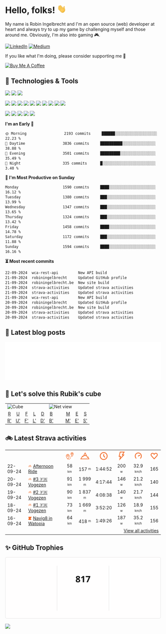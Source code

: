# Hello, folks! <img src="https://raw.githubusercontent.com/robiningelbrecht/robiningelbrecht/master/wave.gif" width="30">
 
My name is Robin Ingelbrecht and I'm an open source (web) developer at heart and always try to up my game by challenging myself and those around me.
Obviously, I'm also into gaming 🎮.

[![LinkedIn](https://img.shields.io/badge/LinkedIn-0D61B8?style=flat&logo=linkedin&logoColor=white&color=0D61B8)](https://linkedin.com/in/robin-ingelbrecht) 
[![Medium](https://img.shields.io/badge/Medium-2bbc8a?style=flat&logo=medium&logoColor=white&color=2bbc8a)](https://ingelbrechtrobin.medium.com/) 

If you like what I'm doing, please consider supporting me 🙏

<a href="https://www.buymeacoffee.com/ingelbrecht" target="_blank"><img src="https://cdn.buymeacoffee.com/buttons/v2/default-yellow.png" alt="Buy Me A Coffee" style="height: 40px !important;" ></a>

## :wrench: Technologies & Tools
![](https://img.shields.io/badge/OS-Linux-informational?style=flat&logo=linux&logoColor=white&color=2bbc8a)
![](https://img.shields.io/badge/OS-Macos-informational?style=flat&logo=macos&logoColor=white&color=2bbc8a)
![](https://img.shields.io/badge/Editor-phpstorm-informational?style=flat&logo=phpstorm&logoColor=white&color=2bbc8a)

![](https://img.shields.io/badge/Code-Php-informational?style=flat&logo=php&logoColor=white&color=2bbc8a)
![](https://img.shields.io/badge/Framework-Symfony-informational?style=flat&logo=symfony&logoColor=white&color=2bbc8a)
![](https://img.shields.io/badge/Framework-Drupal-informational?style=flat&logo=drupal&logoColor=white&color=2bbc8a)
![](https://img.shields.io/badge/Framework-Laravel-informational?style=flat&logo=laravel&logoColor=white&color=2bbc8a)
![](https://img.shields.io/badge/Code-Python-informational?style=flat&logo=python&logoColor=white&color=2bbc8a)
![](https://img.shields.io/badge/Code-JavaScript-informational?style=flat&logo=javascript&logoColor=white&color=2bbc8a)
![](https://img.shields.io/badge/Code-css3-informational?style=flat&logo=css3&logoColor=white&color=2bbc8a)
![](https://img.shields.io/badge/Code-html5-informational?style=flat&logo=html5&logoColor=white&color=2bbc8a)
![](https://img.shields.io/badge/Code-chart.js-informational?style=flat&logo=chartdotjs&logoColor=white&color=2bbc8a)
![](https://img.shields.io/badge/Shell-Bash-informational?style=flat&logo=gnu-bash&logoColor=white&color=2bbc8a)

![](https://img.shields.io/badge/Tools-MySQL-informational?style=flat&logo=mysql&logoColor=white&color=2bbc8a)
![](https://img.shields.io/badge/Tools-MariaDB-informational?style=flat&logo=mariadb&logoColor=white&color=2bbc8a)
![](https://img.shields.io/badge/Tools-RabbitMQ-informational?style=flat&logo=rabbitmq&logoColor=white&color=2bbc8a)
![](https://img.shields.io/badge/Devops-Docker-informational?style=flat&logo=docker&logoColor=white&color=2bbc8a)
![](https://img.shields.io/badge/GitHub-continuous%20integration-informational?style=flat&logo=github%20actions&logoColor=white&color=2bbc8a)

<!--START_SECTION:commits-per-day-time-->
**I&#039;m an Early 🐤**

```text
🌞 Morning                 2193 commits     ██████░░░░░░░░░░░░░░░░░░░   22.23 %
🌆 Daytime                 3836 commits     ██████████░░░░░░░░░░░░░░░   38.88 %
🌃 Evening                 3501 commits     █████████░░░░░░░░░░░░░░░░   35.49 %
🌙 Night                   335 commits      █░░░░░░░░░░░░░░░░░░░░░░░░   3.40 %
```
<!--END_SECTION:commits-per-day-time-->

<!--START_SECTION:commits-per-weekday-->
**📅 I&#039;m Most Productive on Sunday**

```text
Monday                    1590 commits     ████░░░░░░░░░░░░░░░░░░░░░   16.12 %
Tuesday                   1380 commits     ███░░░░░░░░░░░░░░░░░░░░░░   13.99 %
Wednesday                 1347 commits     ███░░░░░░░░░░░░░░░░░░░░░░   13.65 %
Thursday                  1324 commits     ███░░░░░░░░░░░░░░░░░░░░░░   13.42 %
Friday                    1458 commits     ████░░░░░░░░░░░░░░░░░░░░░   14.78 %
Saturday                  1172 commits     ███░░░░░░░░░░░░░░░░░░░░░░   11.88 %
Sunday                    1594 commits     ████░░░░░░░░░░░░░░░░░░░░░   16.16 %
```
<!--END_SECTION:commits-per-weekday-->

<!--START_SECTION:most-recent-commits-->
**⏳ Most recent commits**
                                        
```text
22-09-2024  wca-rest-api         New API build
21-09-2024  robiningelbrecht     Updated GitHub profile
21-09-2024  robiningelbrecht.be  New site build
21-09-2024  strava-activities    Updated strava activities
21-09-2024  strava-activities    Updated strava activities
21-09-2024  wca-rest-api         New API build
20-09-2024  robiningelbrecht     Updated GitHub profile
20-09-2024  robiningelbrecht.be  New site build
20-09-2024  strava-activities    Updated strava activities
20-09-2024  strava-activities    Updated strava activities
```
<!--END_SECTION:most-recent-commits-->

## :pencil: Latest blog posts

<a target="_blank" href="https://ingelbrechtrobin.medium.com/"><img src="assets/medium-blog-posts.svg" /></a>

## :jigsaw: Let's solve this Rubik's cube

<table>
  <tr>
    <td colspan="5">
      <img src="https://puzzle-generator.robiningelbrecht.be/github-game/cube" alt="Cube" />
    </td>
    <td colspan="5">
      <img src="https://puzzle-generator.robiningelbrecht.be/github-game/cube?view=net" alt="Net view" />
    </td>
  </tr>
  <tr>
    <td align="center">
      <a href="https://puzzle-generator.robiningelbrecht.be/github-game/turn/R">R</a>
    </td>
    <td align="center">
      <a href="https://puzzle-generator.robiningelbrecht.be/github-game/turn/U">U</a>
    </td>
    <td align="center">
      <a href="https://puzzle-generator.robiningelbrecht.be/github-game/turn/F">F</a>
    </td>
    <td align="center">
      <a href="https://puzzle-generator.robiningelbrecht.be/github-game/turn/L">L</a>
    </td>
    <td align="center">
      <a href="https://puzzle-generator.robiningelbrecht.be/github-game/turn/D">D</a>
    </td>
    <td align="center">
      <a href="https://puzzle-generator.robiningelbrecht.be/github-game/turn/B">B</a>
    </td>
    <td>
       &nbsp; &nbsp;
    </td>
    <td align="center">
      <a href="https://puzzle-generator.robiningelbrecht.be/github-game/turn/M">M</a>
    </td>
    <td align="center">
      <a href="https://puzzle-generator.robiningelbrecht.be/github-game/turn/E">E</a>
    </td>
    <td align="center">
      <a href="https://puzzle-generator.robiningelbrecht.be/github-game/turn/S">S</a>
    </td>
  </tr>
  <tr>
    <td align="center">
      <a href="https://puzzle-generator.robiningelbrecht.be/github-game/turn/R&#039;">R&#039;</a>
    </td>
    <td align="center">
      <a href="https://puzzle-generator.robiningelbrecht.be/github-game/turn/U&#039;">U&#039;</a>
    </td>
    <td align="center">
      <a href="https://puzzle-generator.robiningelbrecht.be/github-game/turn/F&#039;">F&#039;</a>
    </td>
    <td align="center">
      <a href="https://puzzle-generator.robiningelbrecht.be/github-game/turn/L&#039;">L&#039;</a>
    </td>
    <td align="center">
      <a href="https://puzzle-generator.robiningelbrecht.be/github-game/turn/D&#039;">D&#039;</a>
    </td>
    <td align="center">
      <a href="https://puzzle-generator.robiningelbrecht.be/github-game/turn/B&#039;">B&#039;</a>
    </td>
     <td>
      &nbsp; &nbsp;
    </td>
    <td align="center">
      <a href="https://puzzle-generator.robiningelbrecht.be/github-game/turn/M&#039;">M&#039;</a>
    </td>
    <td align="center">
      <a href="https://puzzle-generator.robiningelbrecht.be/github-game/turn/E&#039;">E&#039;</a>
    </td>
    <td align="center">
      <a href="https://puzzle-generator.robiningelbrecht.be/github-game/turn/S&#039;">S&#039;</a>
    </td>
  </tr>
</table>

## :bike: Latest Strava activities

<!--START_SECTION:strava-activities-->
<table>
    <tr>
        <th></th>
        <th></th>
        <th align="center"><img src="https://raw.githubusercontent.com/robiningelbrecht/strava-activities/master/public/distance.svg" width="30" alt="distance" title="distance"/></th>
        <th align="center"><img src="https://raw.githubusercontent.com/robiningelbrecht/strava-activities/master/public/elevation.svg" width="30" alt="elevation" title="elevation"/></th>
        <th align="center"><img src="https://raw.githubusercontent.com/robiningelbrecht/strava-activities/master/public/time.svg" width="30" alt="time" title="time"/></th>
        <th align="center"><img src="https://raw.githubusercontent.com/robiningelbrecht/strava-activities/master/public/average-watt.svg" width="30" alt="average watts" title="average watts"/></th>
        <th align="center"><img src="https://raw.githubusercontent.com/robiningelbrecht/strava-activities/master/public/average-speed.svg" width="30" alt="average speed" title="average speed"/></th>
        <th align="center"><img src="https://raw.githubusercontent.com/robiningelbrecht/strava-activities/master/public/heart-rate.svg" width="30" alt="average heart rate" title="average heart rate"/></th>
    </tr>
            <tr>
            <td>22-09-24</td>
            <td>
                <img src="https://raw.githubusercontent.com/robiningelbrecht/strava-activities/master/public/activity-ride.svg" width="12" alt="Afternoon Ride" title="Afternoon Ride"/>
<a href="https://www.strava.com/activities/12475860348" title="Kcal: 1437 | Gear: None ">Afternoon Ride</a>
            </td>
            <td align="center">58 <sup><sub>km</sub></sup></td>
            <td align="center">157 <sup><sub>m</sub></sup></td>
            <td align="center">1:44:52</td>
            <td align="center">200 <sup><sub>w</sub></sup></td>
            <td align="center">32.9 <sup><sub>km/h</sub></sup></td>
            <td align="center">165</td>
        </tr>
            <tr>
            <td>20-09-24</td>
            <td>
                <img src="https://raw.githubusercontent.com/robiningelbrecht/strava-activities/master/public/activity-ride.svg" width="12" alt="#3 🇫🇷 Vogezen" title="#3 🇫🇷 Vogezen"/>
<a href="https://www.strava.com/activities/12459278648" title="Kcal: 2703 | Gear: None ">#3 🇫🇷 Vogezen</a>
            </td>
            <td align="center">91 <sup><sub>km</sub></sup></td>
            <td align="center">1 999 <sup><sub>m</sub></sup></td>
            <td align="center">4:17:44</td>
            <td align="center">146 <sup><sub>w</sub></sup></td>
            <td align="center">21.2 <sup><sub>km/h</sub></sup></td>
            <td align="center">140</td>
        </tr>
            <tr>
            <td>19-09-24</td>
            <td>
                <img src="https://raw.githubusercontent.com/robiningelbrecht/strava-activities/master/public/activity-ride.svg" width="12" alt="#2 🇫🇷 Vogezen" title="#2 🇫🇷 Vogezen"/>
<a href="https://www.strava.com/activities/12451018453" title="Kcal: 2734 | Gear: None ">#2 🇫🇷 Vogezen</a>
            </td>
            <td align="center">90 <sup><sub>km</sub></sup></td>
            <td align="center">1 837 <sup><sub>m</sub></sup></td>
            <td align="center">4:08:38</td>
            <td align="center">140 <sup><sub>w</sub></sup></td>
            <td align="center">21.7 <sup><sub>km/h</sub></sup></td>
            <td align="center">144</td>
        </tr>
            <tr>
            <td>18-09-24</td>
            <td>
                <img src="https://raw.githubusercontent.com/robiningelbrecht/strava-activities/master/public/activity-ride.svg" width="12" alt="#1 🇫🇷 Vogezen" title="#1 🇫🇷 Vogezen"/>
<a href="https://www.strava.com/activities/12441365827" title="Kcal: 2905 | Gear: None ">#1 🇫🇷 Vogezen</a>
            </td>
            <td align="center">73 <sup><sub>km</sub></sup></td>
            <td align="center">1 669 <sup><sub>m</sub></sup></td>
            <td align="center">3:52:20</td>
            <td align="center">126 <sup><sub>w</sub></sup></td>
            <td align="center">18.9 <sup><sub>km/h</sub></sup></td>
            <td align="center">155</td>
        </tr>
            <tr>
            <td>16-09-24</td>
            <td>
                                <img src="https://raw.githubusercontent.com/robiningelbrecht/strava-activities/master/public/activity-virtual-ride-zwift.svg" width="12" alt="Navig8 in Watopia" title="Navig8 in Watopia"/>
<a href="https://www.strava.com/activities/12425123716" title="Kcal: 1175 | Gear: None ">Navig8 in Watopia</a>
            </td>
            <td align="center">64 <sup><sub>km</sub></sup></td>
            <td align="center">418 <sup><sub>m</sub></sup></td>
            <td align="center">1:49:26</td>
            <td align="center">187 <sup><sub>w</sub></sup></td>
            <td align="center">35.2 <sup><sub>km/h</sub></sup></td>
            <td align="center">156</td>
        </tr>
                <tr>
            <td colspan="8" align="right"><a href="https://github.com/robiningelbrecht/strava-activities#activities">View all activities</a></td>
        </tr>
    </table>

<!--END_SECTION:strava-activities-->

 ## :sparkles: GitHub Trophies

<img src="assets/github-streak-stats.svg"  alt="Robin Ingelbrecht's streak stats"/>

![](https://github-profile-trophy.vercel.app/?username=robiningelbrecht&theme=chalk&no-frame=false&no-bg=true&margin-w=4)
